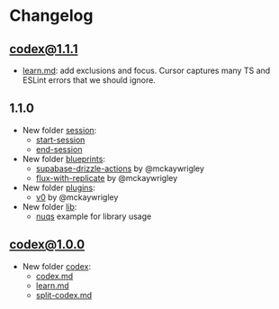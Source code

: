 # Changelog

## codex@1.1.1

- [learn.md](codex/learn.md): add exclusions and focus. Cursor captures many TS and ESLint errors that we should ignore.

## 1.1.0

- New folder [session](session):
  - [start-session](session/start-session.md)
  - [end-session](session/end-session.md)
- New folder [blueprints](blueprints):
  - [supabase-drizzle-actions](blueprints/supabase-drizzle-actions.md) by @mckaywrigley
  - [flux-with-replicate](blueprints/flux-with-replicate.md) by @mckaywrigley
- New folder [plugins](plugins):
  - [v0](plugins/v0.md) by @mckaywrigley
- New folder [lib](lib):
  - [nuqs](lib/nuqs.md) example for library usage

## codex@1.0.0

- New folder [codex](codex):
  - [codex.md](codex/codex.md)
  - [learn.md](codex/learn.md)
  - [split-codex.md](codex/split-codex.md)
